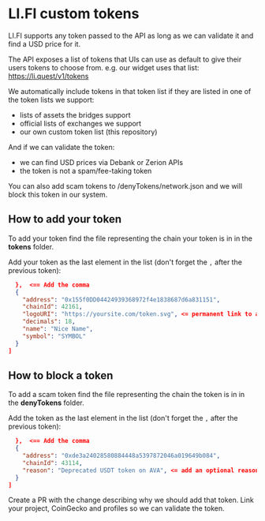 # LI.FI custom tokens

LI.FI supports any token passed to the API as long as we can validate it and find a USD price for it.

The API exposes a list of tokens that UIs can use as default to give their users tokens to choose from. e.g. our widget uses that list: https://li.quest/v1/tokens

We automatically include tokens in that token list if they are listed in one of the token lists we support:
- lists of assets the bridges support
- official lists of exchanges we support
- our own custom token list (this repository)

And if we can validate the token:
- we can find USD prices via Debank or Zerion APIs
- the token is not a spam/fee-taking token

You can also add scam tokens to /denyTokens/network.json and we will block this token in our system.

## How to add your token

To add your token find the file representing the chain your token is in in the **tokens** folder.

Add your token as the last element in the list (don't forget the `,` after the previous token):

```json
  },  <== Add the comma
  {
    "address": "0x155f0DD04424939368972f4e1838687d6a831151",
    "chainId": 42161,
    "logoURI": "https://yoursite.com/token.svg", <= permanent link to an image of your token
    "decimals": 18,
    "name": "Nice Name",
    "symbol": "SYMBOL"
  }
]

```

## How to block a token

To add a scam token find the file representing the chain the token is in in the **denyTokens** folder. 

Add the token as the last element in the list (don't forget the `,` after the previous token):

```json
  },  <== Add the comma
  {
    "address": "0xde3a24028580884448a5397872046a019649b084",
    "chainId": 43114,
    "reason": "Deprecated USDT token on AVA", <= add an optional reason why the token should be blocked
  }
]
```

Create a PR with the change describing why we should add that token. Link your project, CoinGecko and profiles so we can validate the token.
